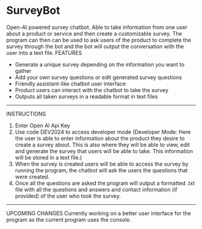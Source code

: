 # SurveyBot
Open-AI powered survey chatbot. Able to take information from one user about a product or service and then create a customizable survey. The program can then can be used to ask users of the product to complete the survey through the bot and the bot will output the conversation with the user into a text file.
FEATURES
- Generate a unique survey depending on the information you want to gather
- Add your own survey questions or edit generated survey questions
- Friendly assistant-like chatbot user interface
- Product users can interact with the chatbot to take the survey
- Outputs all taken surveys in a readable format in text files
- -------------------------------------------------------------------------------------------------------------------------------------------------------------------------------------------
INSTRUCTIONS
  1. Enter Open AI Api Key
  2. Use code DEV2024 to access developer mode
    (Developer Mode: Here the user is able to enter information about the product they desire to create a survey about. This is also where they will be able to view, edit and generate the
  survey that users will be able to take. This information will be stored in a text file.)
  3. When the survey is created users will be able to access the survey by running the program, the chatbot will ask the users the questions that were created.
  4. Once all the questions are asked the program will output a formatted .txt file with all the questions and answers and contact information (if provided) of the user who took the survey.
---------------------------------------------------------------------------------------------------------------------------------------------------------------------------------------------
UPCOMING CHANGES
  Currently working on a better user interface for the program as the current program uses the console. 
